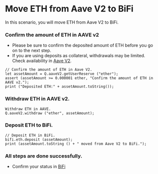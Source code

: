 ```meta-Currency
```

# Move ETH from Aave V2 to BiFi

In this scenario, you will move ETH from Aave V2 to BiFi.

### Confirm the amount of ETH in AAVE v2

- Please be sure to confirm the deposited amount of ETH before you go on to the next step.
- If you are using deposits as collateral, withdrawals may be limited. Check availability in [Aave V2](https://app.aave.com/#/dashboard).

```output-Dynamic
// Confirm the amount of ETH in Aave V2.
let assetAmount = Q.aaveV2.getUserReserve ("ether");
assert (assetAmount >= 0.000001 ether, "Confirm the amount of ETH in AAVE v2.");
print ("Deposited ETH:" + assetAmount.toString());
```

### Withdraw ETH in AAVE v2.

```taster
Withdraw ETH in AAVE.
Q.aaveV2.withdraw ("ether", assetAmount);
```

### Deposit ETH to BiFi.

```taster
// Deposit ETH in BiFi.
bifi.eth.deposit (assetAmount);
print (assetAmount.toString () + " moved from Aave V2 to BiFi.");
```

### All steps are done successfully.

- Confirm your status in [BiFi](https://app.bifi.finance/lend?chainid=mainnet)
